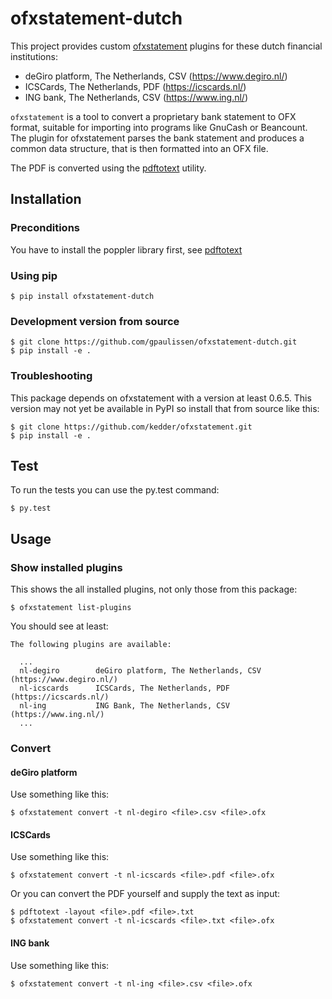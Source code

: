 # ofxstatement-dutch 

This project provides custom
[ofxstatement](https://github.com/kedder/ofxstatement) plugins for these dutch
financial institutions:
- deGiro platform, The Netherlands, CSV (https://www.degiro.nl/)
- ICSCards, The Netherlands, PDF (https://icscards.nl/)
- ING bank, The Netherlands, CSV (https://www.ing.nl/)

`ofxstatement` is a tool to convert a proprietary bank statement to OFX
format, suitable for importing into programs like GnuCash or Beancount. The
plugin for ofxstatement parses the bank statement and produces a common data
structure, that is then formatted into an OFX file.

The PDF is converted using the
[pdftotext](https://pypi.org/project/pdftotext/) utility.

## Installation

### Preconditions

You have to install the poppler library first, see
[pdftotext](https://pypi.org/project/pdftotext/)

### Using pip

```
$ pip install ofxstatement-dutch
```

### Development version from source

```
$ git clone https://github.com/gpaulissen/ofxstatement-dutch.git
$ pip install -e .
```

### Troubleshooting

This package depends on ofxstatement with a version at least 0.6.5. This
version may not yet be available in PyPI so install that from source like
this:
```
$ git clone https://github.com/kedder/ofxstatement.git
$ pip install -e .
```

## Test

To run the tests you can use the py.test command:

```
$ py.test
```

## Usage

### Show installed plugins

This shows the all installed plugins, not only those from this package:

```
$ ofxstatement list-plugins
```

You should see at least:

```
The following plugins are available:

  ...
  nl-degiro        deGiro platform, The Netherlands, CSV (https://www.degiro.nl/)
  nl-icscards      ICSCards, The Netherlands, PDF (https://icscards.nl/)
  nl-ing           ING Bank, The Netherlands, CSV (https://www.ing.nl/)
  ...

```

### Convert

#### deGiro platform

Use something like this:

```
$ ofxstatement convert -t nl-degiro <file>.csv <file>.ofx
```

#### ICSCards

Use something like this:
```
$ ofxstatement convert -t nl-icscards <file>.pdf <file>.ofx
```

Or you can convert the PDF yourself and supply the text as input:

```
$ pdftotext -layout <file>.pdf <file>.txt
$ ofxstatement convert -t nl-icscards <file>.txt <file>.ofx
```

#### ING bank

Use something like this:

```
$ ofxstatement convert -t nl-ing <file>.csv <file>.ofx
```


